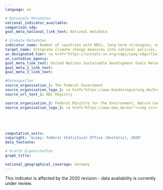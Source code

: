 ```yaml
---
language: en

# Nationale Metadaten
national_indicator_available: 
comparison_sdg: 
goal_meta_national_link_text: National metadata

# Globale Metadaten
indicator_name: Number of countries with NDCs, long-term strategies, national adaptation plans, strategies as reported in adaptation communications and national communications
target_name: Integrate climate change measures into national policies, strategies and planning
un_designated_tier: <a href="https://unstats.un.org/sdgs/iaeg-sdgs/tier-classification/" title="Click here for more information on the UN tier classification.">Tier II</a>
un_custodian_agency: 
goal_meta_link_text: United Nations Sustainable Development Goals Metadata
goal_meta_2_link_text: 
goal_meta_3_link_text: 

#Datenquellen
source_organisation_1: The Federal Government
source_organisation_logo_1: <a href="https://www.bundesregierung.de/breg-de"><img src="https://g205sdgs.github.io/sdg-indicators/public/OrgImgEn/unfccc.png" alt="Logo unfccc" style="height:60px; width:148px" /></a>
source_url_text_1: NDC Registry

source_organisation_2: Federal Ministry for the Environment, Nature Conservation and Nuclear Safety (BMU)
source_organisation_logo_2: <a href="https://www.bmu.de/en/"><img src="https://g205sdgs.github.io/sdg-indicators/public/OrgImgEn/bmu.png" alt="Logo bmu" style="height:60px; width:148px" /></a>





computation_units: 
copyright: '&copy; Federal Statistical Office (Destatis), 2020'
data_footnote: 

# Grafik Eigenschaften
graph_title: 

national_geographical_coverage: Germany
---
```


<span style="text-align: center"><i class="fa fa-exclamation-triangle" aria-hidden="true"></i> This indicator is affected by the 2020 revision - data availability is currently under review. <i class="fa fa-exclamation-triangle" aria-hidden="true"></i></span>